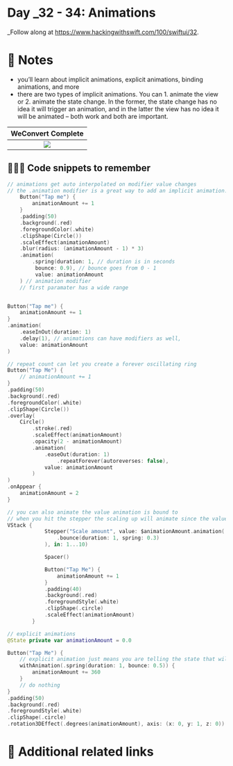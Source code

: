 # Day _32 - 34: Animations

_Follow along at https://www.hackingwithswift.com/100/swiftui/32.

# 📒 Notes
-  you’ll learn about implicit animations, explicit animations, binding animations, and more
- there are two types of implicit animations. You can 1. animate the view or 2. animate the state change. In the former, the state change has no idea it will trigger an animation, and in the latter the view has no idea it will be animated – both work and both are important.

WeConvert Complete            |
:-------------------------:|
![](..)  |


## 👨🏾‍💻 Code snippets to remember

```swift
// animations get auto interpolated on modifier value changes
// the .animation modifier is a great way to add an implicit animation. It eases into the change when a property changes, but animates across all properties that change
    Button("Tap me") {
        animationAmount += 1
    }
    .padding(50)
    .background(.red)
    .foregroundColor(.white)
    .clipShape(Circle())
    .scaleEffect(animationAmount)
    .blur(radius: (animationAmount - 1) * 3)
    .animation(
        .spring(duration: 1, // duration is in seconds
         bounce: 0.9), // bounce goes from 0 - 1
         value: animationAmount
    ) // animation modifier
    // first paramater has a wide range
```

```swift

Button("Tap me") {
    animationAmount += 1
}
.animation(
    .easeInOut(duration: 1)
    .delay(1), // animations can have modifiers as well,
    value: animationAmount
)
```

```swift
// repeat count can let you create a forever oscillating ring
Button("Tap Me") {
    // animationAmount += 1
}
.padding(50)
.background(.red)
.foregroundColor(.white)
.clipShape(Circle())
.overlay(
    Circle()
        .stroke(.red)
        .scaleEffect(animationAmount)
        .opacity(2 - animationAmount)
        .animation(
            .easeOut(duration: 1)
                .repeatForever(autoreverses: false),
            value: animationAmount
        )
)
.onAppear {
    animationAmount = 2
}
```

```swift
// you can also animate the value animation is bound to
// when you hit the stepper the scaling up will animate since the value is modified by .animation() where as the button will just scale it without an animation
VStack {
            Stepper("Scale amount", value: $animationAmount.animation(
                .bounce(duration: 1, spring: 0.3)
            ), in: 1...10)

            Spacer()

            Button("Tap Me") {
                animationAmount += 1
            }
            .padding(40)
            .background(.red)
            .foregroundStyle(.white)
            .clipShape(.circle)
            .scaleEffect(animationAmount)
        }
```

```swift
// explicit animations
@State private var animationAmount = 0.0

Button("Tap Me") {
    // explicit animation just means you are telling the state that will change to animate the value change from it's initial state to the desired state
    withAnimation(.spring(duration: 1, bounce: 0.5)) {
        animationAmount += 360
    }
    // do nothing
}
.padding(50)
.background(.red)
.foregroundStyle(.white)
.clipShape(.circle)
.rotation3DEffect(.degrees(animationAmount), axis: (x: 0, y: 1, z: 0))
```
# 🔗 Additional related links
